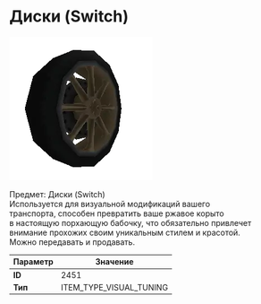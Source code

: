 # Диски (Switch)

![Item Image](../img/2451.webp?raw=true)

Предмет: Диски (Switch)<br>Используется для визуальной модификаций вашего<br>транспорта, способен превратить ваше ржавое корыто<br>в настоящую порхающую бабочку, что обязательно привлечет<br>внимание прохожих своим уникальным стилем и красотой.<br>Можно передавать и продавать.


| Параметр | Значение |
|----------|----------|
| **ID** | 2451 |
| **Тип** | ITEM_TYPE_VISUAL_TUNING |

